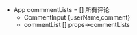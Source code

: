 - App  commmentLists = [] 所有评论
  - CommentInput {userName,comment}
  - commentList [] props->commentLists 